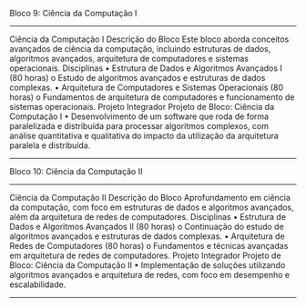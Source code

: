Bloco 9: Ciência da Computação I
________________________________________
Ciência da Computação I
Descrição do Bloco
Este bloco aborda conceitos avançados de ciência da computação, incluindo estruturas de dados, algoritmos avançados, arquitetura de computadores e sistemas operacionais.
Disciplinas
•	Estrutura de Dados e Algoritmos Avançados I (80 horas)
o	Estudo de algoritmos avançados e estruturas de dados complexas.
•	Arquitetura de Computadores e Sistemas Operacionais (80 horas)
o	Fundamentos de arquitetura de computadores e funcionamento de sistemas operacionais.
Projeto Integrador
Projeto de Bloco: Ciência da Computação I
•	Desenvolvimento de um software que roda de forma paralelizada e distribuída para processar algoritmos complexos, com análise quantitativa e qualitativa do impacto da utilização da arquitetura paralela e distribuída.
________________________________________
Bloco 10: Ciência da Computação II
________________________________________
Ciência da Computação II
Descrição do Bloco
Aprofundamento em ciência da computação, com foco em estruturas de dados e algoritmos avançados, além da arquitetura de redes de computadores.
Disciplinas
•	Estrutura de Dados e Algoritmos Avançados II (80 horas)
o	Continuação do estudo de algoritmos avançados e estruturas de dados complexas.
•	Arquitetura de Redes de Computadores (80 horas)
o	Fundamentos e técnicas avançadas em arquitetura de redes de computadores.
Projeto Integrador
Projeto de Bloco: Ciência da Computação II
•	Implementação de soluções utilizando algoritmos avançados e arquitetura de redes, com foco em desempenho e escalabilidade.
________________________________________
